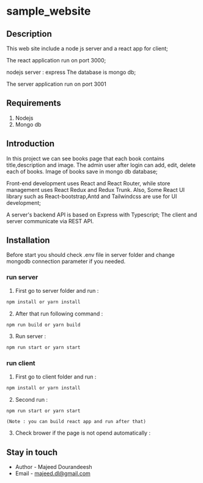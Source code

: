 # sample_website

## Description

This web site include a node js server and a react app for client;

The react application run on port 3000;

nodejs server : 
    express
The database is mongo db;

The server application run on port 3001

## Requirements

1. Nodejs
2. Mongo db

## Introduction
In this project we can see books page that each book contains title,description and image. The admin user after login can add, edit, delete each of books.
Image of books save in mongo db database;


Front-end development uses React and React Router, while store management uses React Redux and Redux Trunk.
Also, Some React UI library such as React-bootstrap,Antd and Tailwindcss are use for UI development;

A server's backend API is based on Express with Typescript; The client and server communicate via REST API.

## Installation

Before start you should check .env file in server folder and change mongodb connection parameter if you needed.

### run server
1. First go to server folder and run :
```bash
npm install or yarn install
```

2. After that run following command  :

```bash
npm run build or yarn build
```

3. Run server  :

```bash
npm run start or yarn start
```

### run client
1. First go to client folder and run :

```bash
npm install or yarn install
```

2. Second run :

```bash
npm run start or yarn start
```
    (Note : you can build react app and run after that)


3. Check brower if the page is not opend automatically :


## Stay in touch

- Author - Majeed Dourandeesh
- Email - majeed.dl@gmail.com
